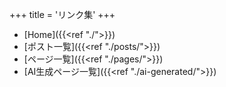 +++
title = 'リンク集'
+++

- [Home]({{<ref "./">}})
- [ポスト一覧]({{<ref "./posts/">}})
- [ページ一覧]({{<ref "./pages/">}})
- [AI生成ページ一覧]({{<ref "./ai-generated/">}})